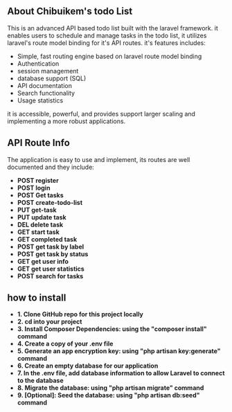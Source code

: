 ## About Chibuikem's todo List

This is an advanced API based todo list built with the laravel framework. it enables users to schedule and manage 
tasks in the todo list, it utilizes laravel's route model binding for it's API routes.
 it's features includes:

- Simple, fast routing engine based on laravel route model binding
- Authentication
- session management
- database support (SQL)
- API documentation
- Search functionality
- Usage statistics

it is accessible, powerful, and provides support larger scaling and implementing a more robust applications.

## API Route Info
The application is easy to use and implement, its routes are well documented and they include:
- **POST register**
- **POST  login**
- **POST  Get tasks**
- **POST  create-todo-list**
- **PUT  get-task**
- **PUT  update task**
- **DEL  delete task**
- **GET  start task**
- **GET  completed task**
- **POST get task by label**
- **POST get task by status**
- **GET  get user info**
- **GET  get user statistics**
- **POST search for tasks**

## how to install
- **1. Clone GitHub repo for this project locally**
- **2. cd into your project**
- **3. Install Composer Dependencies: using the "composer install" command**
- **4. Create a copy of your .env file**
- **5. Generate an app encryption key: using "php artisan key:generate" command**
- **6. Create an empty database for our application**
- **7. In the .env file, add database information to allow Laravel to connect to the database**
- **8. Migrate the database: using "php artisan migrate" command**
- **9. [Optional]: Seed the database: using "php artisan db:seed" command**
